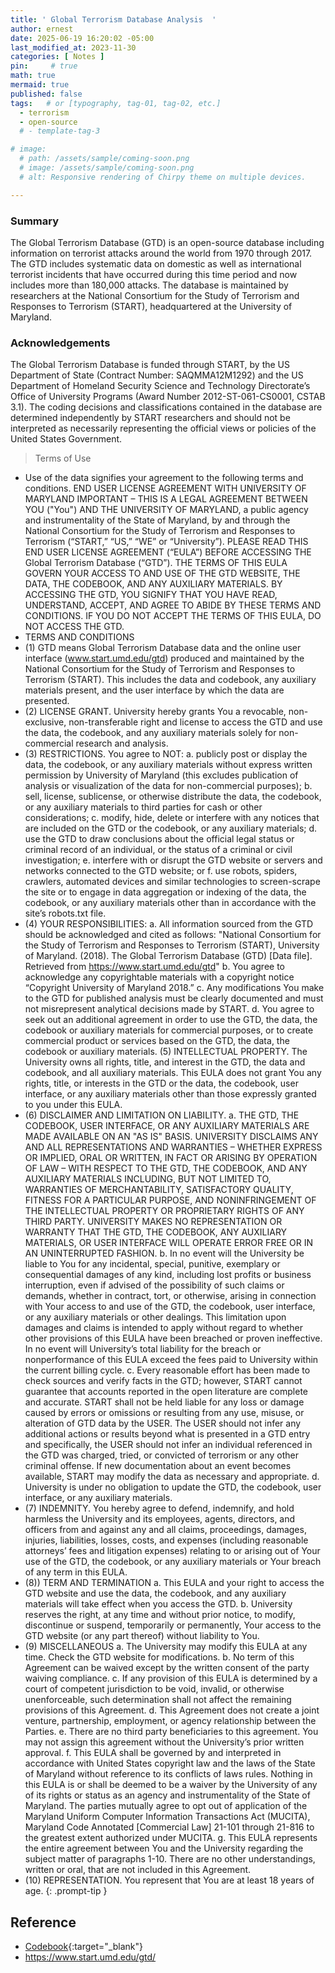 ```yaml
---
title: ' Global Terrorism Database Analysis  '
author: ernest
date: 2025-06-19 16:20:02 -05:00
last_modified_at: 2023-11-30
categories: [ Notes ]
pin:     # true
math: true
mermaid: true
published: false
tags:   # or [typography, tag-01, tag-02, etc.]
  - terrorism
  - open-source
  # - template-tag-3

# image: 
  # path: /assets/sample/coming-soon.png
  # image: /assets/sample/coming-soon.png
  # alt: Responsive rendering of Chirpy theme on multiple devices.

---
```



### Summary

The Global Terrorism Database (GTD) is an open-source database including information on terrorist attacks around the world from 1970 through 2017. The GTD includes systematic data on domestic as well as international terrorist incidents that have occurred during this time period and now includes more than 180,000 attacks. The database is maintained by researchers at the National Consortium for the Study of Terrorism and Responses to Terrorism (START), headquartered at the University of Maryland.

### Acknowledgements
The Global Terrorism Database is funded through START, by the US Department of State (Contract Number: SAQMMA12M1292) and the US Department of Homeland Security Science and Technology Directorate’s Office of University Programs (Award Number 2012-ST-061-CS0001, CSTAB 3.1). The coding decisions and classifications contained in the database are determined independently by START researchers and should not be interpreted as necessarily representing the official views or policies of the United States Government.












> Terms of Use
- Use of the data signifies your agreement to the following terms and conditions.
END USER LICENSE AGREEMENT WITH UNIVERSITY OF MARYLAND
IMPORTANT – THIS IS A LEGAL AGREEMENT BETWEEN YOU ("You") AND THE UNIVERSITY OF MARYLAND, a public agency and instrumentality of the State of Maryland, by and through the National Consortium for the Study of Terrorism and Responses to Terrorism (“START,” “US,” “WE” or “University”). PLEASE READ THIS END USER LICENSE AGREEMENT (“EULA”) BEFORE ACCESSING THE Global Terrorism Database (“GTD”). THE TERMS OF THIS EULA GOVERN YOUR ACCESS TO AND USE OF THE GTD WEBSITE, THE DATA, THE CODEBOOK, AND ANY AUXILIARY MATERIALS. BY ACCESSING THE GTD, YOU SIGNIFY THAT YOU HAVE READ, UNDERSTAND, ACCEPT, AND AGREE TO ABIDE BY THESE TERMS AND CONDITIONS. IF YOU DO NOT ACCEPT THE TERMS OF THIS EULA, DO NOT ACCESS THE GTD.
- TERMS AND CONDITIONS
- (1) GTD means Global Terrorism Database data and the online user interface (www.start.umd.edu/gtd) produced and maintained by the National Consortium for the Study of Terrorism and Responses to Terrorism (START). This includes the data and codebook, any auxiliary materials present, and the user interface by which the data are presented.
- (2) LICENSE GRANT. University hereby grants You a revocable, non-exclusive, non-transferable right and license to access the GTD and use the data, the codebook, and any auxiliary materials solely for non-commercial research and analysis.
- (3) RESTRICTIONS. You agree to NOT:
a. publicly post or display the data, the codebook, or any auxiliary materials without express written permission by University of Maryland (this excludes publication of analysis or visualization of the data for non-commercial purposes);
b. sell, license, sublicense, or otherwise distribute the data, the codebook, or any auxiliary materials to third parties for cash or other considerations;
c. modify, hide, delete or interfere with any notices that are included on the GTD or the codebook, or any auxiliary materials;
d. use the GTD to draw conclusions about the official legal status or criminal record of an individual, or the status of a criminal or civil investigation;
e. interfere with or disrupt the GTD website or servers and networks connected to the GTD website; or
f. use robots, spiders, crawlers, automated devices and similar technologies to screen-scrape the site or to engage in data aggregation or indexing of the data, the codebook, or any auxiliary materials other than in accordance with the site’s robots.txt file.
- (4) YOUR RESPONSIBILITIES:
a. All information sourced from the GTD should be acknowledged and cited as follows: "National Consortium for the Study of Terrorism and Responses to Terrorism (START), University of Maryland. (2018). The Global Terrorism Database (GTD) [Data file]. Retrieved from https://www.start.umd.edu/gtd"
b. You agree to acknowledge any copyrightable materials with a copyright notice “Copyright University of Maryland 2018.”
c. Any modifications You make to the GTD for published analysis must be clearly documented and must not misrepresent analytical decisions made by START.
d. You agree to seek out an additional agreement in order to use the GTD, the data, the codebook or auxiliary materials for commercial purposes, or to create commercial product or services based on the GTD, the data, the codebook or auxiliary materials.
(5) INTELLECTUAL PROPERTY. The University owns all rights, title, and interest in the GTD, the data and codebook, and all auxiliary materials. This EULA does not grant You any rights, title, or interests in the GTD or the data, the codebook, user interface, or any auxiliary materials other than those expressly granted to you under this EULA.
- (6) DISCLAIMER AND LIMITATION ON LIABILITY.
a. THE GTD, THE CODEBOOK, USER INTERFACE, OR ANY AUXILIARY MATERIALS ARE MADE AVAILABLE ON AN "AS IS" BASIS. UNIVERSITY DISCLAIMS ANY AND ALL REPRESENTATIONS AND WARRANTIES – WHETHER EXPRESS OR IMPLIED, ORAL OR WRITTEN, IN FACT OR ARISING BY OPERATION OF LAW – WITH RESPECT TO THE GTD, THE CODEBOOK, AND ANY AUXILIARY MATERIALS INCLUDING, BUT NOT LIMITED TO, WARRANTIES OF MERCHANTABILITY, SATISFACTORY QUALITY, FITNESS FOR A PARTICULAR PURPOSE, AND NONINFRINGEMENT OF THE INTELLECTUAL PROPERTY OR PROPRIETARY RIGHTS OF ANY THIRD PARTY. UNIVERSITY MAKES NO REPRESENTATION OR WARRANTY THAT THE GTD, THE CODEBOOK, ANY AUXILIARY MATERIALS, OR USER INTERFACE WILL OPERATE ERROR FREE OR IN AN UNINTERRUPTED FASHION.
b. In no event will the University be liable to You for any incidental, special, punitive, exemplary or consequential damages of any kind, including lost profits or business interruption, even if advised of the possibility of such claims or demands, whether in contract, tort, or otherwise, arising in connection with Your access to and use of the GTD, the codebook, user interface, or any auxiliary materials or other dealings. This limitation upon damages and claims is intended to apply without regard to whether other provisions of this EULA have been breached or proven ineffective. In no event will University’s total liability for the breach or nonperformance of this EULA exceed the fees paid to University within the current billing cycle.
c. Every reasonable effort has been made to check sources and verify facts in the GTD; however, START cannot guarantee that accounts reported in the open literature are complete and accurate. START shall not be held liable for any loss or damage caused by errors or omissions or resulting from any use, misuse, or alteration of GTD data by the USER. The USER should not infer any additional actions or results beyond what is presented in a GTD entry and specifically, the USER should not infer an individual referenced in the GTD was charged, tried, or convicted of terrorism or any other criminal offense. If new documentation about an event becomes available, START may modify the data as necessary and appropriate.
d. University is under no obligation to update the GTD, the codebook, user interface, or any auxiliary materials.
- (7) INDEMNITY. You hereby agree to defend, indemnify, and hold harmless the University and its employees, agents, directors, and officers from and against any and all claims, proceedings, damages, injuries, liabilities, losses, costs, and expenses (including reasonable attorneys’ fees and litigation expenses) relating to or arising out of Your use of the GTD, the codebook, or any auxiliary materials or Your breach of any term in this EULA.
- (8)) TERM AND TERMINATION
a. This EULA and your right to access the GTD website and use the data, the codebook, and any auxiliary materials will take effect when you access the GTD.
b. University reserves the right, at any time and without prior notice, to modify, discontinue or suspend, temporarily or permanently, Your access to the GTD website (or any part thereof) without liability to You.
- (9) MISCELLANEOUS
a. The University may modify this EULA at any time. Check the GTD website for modifications.
b. No term of this Agreement can be waived except by the written consent of the party waiving compliance.
c. If any provision of this EULA is determined by a court of competent jurisdiction to be void, invalid, or otherwise unenforceable, such determination shall not affect the remaining provisions of this Agreement.
d. This Agreement does not create a joint venture, partnership, employment, or agency relationship between the Parties.
e. There are no third party beneficiaries to this agreement. You may not assign this agreement without the University’s prior written approval.
f. This EULA shall be governed by and interpreted in accordance with United States copyright law and the laws of the State of Maryland without reference to its conflicts of laws rules. Nothing in this EULA is or shall be deemed to be a waiver by the University of any of its rights or status as an agency and instrumentality of the State of Maryland. The parties mutually agree to opt out of application of the Maryland Uniform Computer Information Transactions Act (MUCITA), Maryland Code Annotated [Commercial Law] 21-101 through 21-816 to the greatest extent authorized under MUCITA.
g. This EULA represents the entire agreement between You and the University regarding the subject matter of paragraphs 1-10. There are no other understandings, written or oral, that are not included in this Agreement.
- (10) REPRESENTATION. You represent that You are at least 18 years of age.
{: .prompt-tip }









## Reference

  - [Codebook](/assets/docs/paper1.pdf){:target="_blank"}
  - https://www.start.umd.edu/gtd/






